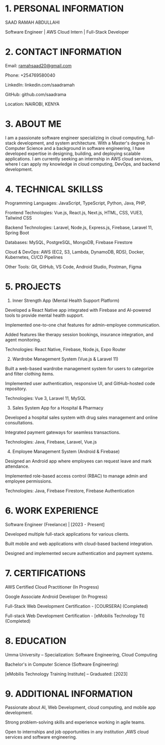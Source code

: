 # 1. PERSONAL INFORMATION

SAAD RAMAH ABDULLAHI

Software Engineer | AWS Cloud Intern | Full-Stack Developer

# 2. CONTACT INFORMATION

Email: ramahsaad20@gmail.com

Phone: +254769580040

LinkedIn: linkedin.com/saadramah

GitHub: github.com/saadrama

Location: NAIROBI, KENYA

# 3. ABOUT ME

I am a passionate software engineer specializing in cloud computing, full-stack development, and system architecture. With a Master's degree in Computer Science and a background in software engineering, I have developed expertise in designing, building, and deploying scalable applications. I am currently seeking an internship in AWS cloud services, where I can apply my knowledge in cloud computing, DevOps, and backend development.

# 4. TECHNICAL SKILLSS

Programming Languages: JavaScript, TypeScript, Python, Java, PHP,

Frontend Technologies: Vue.js, React.js, Next.js, HTML, CSS, VUE3, Tailwind CSS

Backend Technologies: Laravel, Node.js, Express.js, Firebase, Laravel 11, Spring Boot

Databases: MySQL, PostgreSQL, MongoDB, Firebase Firestore

Cloud & DevOps: AWS (EC2, S3, Lambda, DynamoDB, RDS), Docker, Kubernetes, CI/CD Pipelines

Other Tools: Git, GitHub, VS Code, Android Studio, Postman, Figma

# 5. PROJECTS

1. Inner Strength App (Mental Health Support Platform)

Developed a React Native app integrated with Firebase and AI-powered tools to provide mental health support.

Implemented one-to-one chat features for admin-employee communication.

Added features like therapy session bookings, insurance integration, and agent monitoring.

Technologies: React Native, Firebase, Node.js, Expo Router

2. Wardrobe Management System (Vue.js & Laravel 11)

Built a web-based wardrobe management system for users to categorize and filter clothing items.

Implemented user authentication, responsive UI, and GitHub-hosted code repository.

Technologies: Vue 3, Laravel 11, MySQL

3. Sales System App for a Hospital & Pharmacy

Developed a hospital sales system with drug sales management and online consultations.

Integrated payment gateways for seamless transactions.

Technologies: Java, Firebase, Laravel, Vue.js

4. Employee Management System (Android & Firebase)

Designed an Android app where employees can request leave and mark attendance.

Implemented role-based access control (RBAC) to manage admin and employee permissions.

Technologies: Java, Firebase Firestore, Firebase Authentication

# 6. WORK EXPERIENCE

Software Engineer (Freelance) | [2023 - Present]

Developed multiple full-stack applications for various clients.

Built mobile and web applications with cloud-based backend integration.

Designed and implemented secure authentication and payment systems.

# 7. CERTIFICATIONS

AWS Certified Cloud Practitioner (In Progress)

Google Associate Android Developer (In Progress)

Full-Stack Web Development Certification - [COURSERA] (Completed)

Full-stack Web Development Certification - [eMobilis Technology TI] (Completed)

# 8. EDUCATION

Umma University – Specialization: Software Engineering, Cloud Computing

Bachelor's in Computer Science (Software Engineering)

[eMobilis Technology Training Institute] – Graduated: [2023]

# 9. ADDITIONAL INFORMATION 

Passionate about AI, Web Development, cloud computing, and mobile app development.

Strong problem-solving skills and experience working in agile teams.

Open to internships and job opportunities in any institution ,AWS cloud services and software engineering.